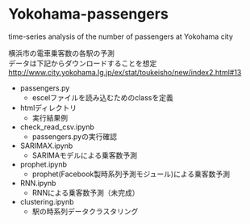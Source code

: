 # Yokohama-passengers
time-series analysis of the number of passengers at Yokohama city

横浜市の電車乗客数の各駅の予測  
データは下記からダウンロードすることを想定  
http://www.city.yokohama.lg.jp/ex/stat/toukeisho/new/index2.html#13

* passengers.py	
  * escelファイルを読み込むためのclassを定義
* htmlディレクトリ
  * 実行結果例
* check_read_csv.ipynb
  * passengers.pyの実行確認
* SARIMAX.ipynb
  * SARIMAモデルによる乗客数予測
* prophet.ipynb
  * prophet(Facebook製時系列予測モジュール)による乗客数予測
* RNN.ipynb
  * RNNによる乗客数予測（未完成）
* clustering.ipynb
  * 駅の時系列データクラスタリング
